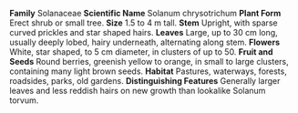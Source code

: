  **Family** Solanaceae **Scientific Name** Solanum chrysotrichum **Plant Form** Erect shrub or small tree. **Size** 1.5 to 4 m tall. **Stem** Upright, with sparse curved prickles and star shaped hairs. **Leaves** Large, up to 30 cm long, usually deeply lobed, hairy underneath, alternating along stem. **Flowers** White, star shaped, to 5 cm diameter, in clusters of up to 50. **Fruit and Seeds** Round berries, greenish yellow to orange, in small to large clusters, containing many light brown seeds. **Habitat** Pastures, waterways, forests, roadsides, parks, old gardens. **Distinguishing Features** Generally larger leaves and less reddish hairs on new growth than lookalike Solanum torvum.